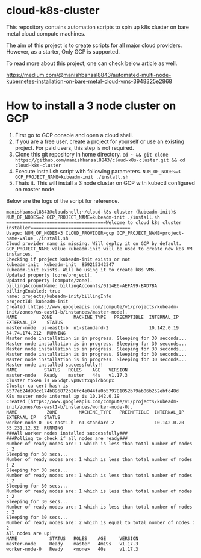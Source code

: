 # cloud-k8s-cluster
This repository contains automation scripts to spin up k8s cluster on bare metal cloud compute machines.

The aim of this project is to create scripts for all major cloud providers. However, as a starter, Only GCP is supported.

To read more about this project, one can check below article as well.

https://medium.com/@manishbansal8843/automated-multi-node-kubernetes-installation-on-bare-metal-cloud-vms-3948325e2868

# How to install a 3 node cluster on GCP

1. First go to GCP console and open a cloud shell.
2. If you are a free user, create a project for yourself or use an existing project. For paid users, this step is not required.
3. Clone this git repository in home directory.
`cd ~ && git clone https://github.com/manishbansal8843/cloud-k8s-cluster.git && cd cloud-k8s-cluster`
4. Execute install.sh script with following parameters.
`NUM_OF_NODES=3 GCP_PROJECT_NAME=kubeadm-init ./install.sh`
5. Thats it. This will install a 3 node cluster on GCP with kubectl configured on master node.

Below are the logs of the script for reference.
```
manishbansal8843@cloudshell:~/cloud-k8s-cluster (kubeadm-init)$ NUM_OF_NODES=2 GCP_PROJECT_NAME=kubeadm-init ./install.sh
=====================================Welcome to cloud k8s cluster installer=====================================
Usage: NUM_OF_NODES=3 CLOUD_PROVIDER=gcp GCP_PROJECT_NAME=project-name-value ./install.sh
Cloud provider name is missing. Will deploy it on GCP by default.
GCP_PROJECT_NAME value kubeadm-init will be used to create new k8s VM instances.
Checking if project kubeadm-init exists or not
kubeadm-init  kubeadm-init  859215342347
kubeadm-init exists. Will be using it to create k8s VMs.
Updated property [core/project].
Updated property [compute/zone].
billingAccountName: billingAccounts/0114E6-AEFA99-BAD7BA
billingEnabled: true
name: projects/kubeadm-init/billingInfo
projectId: kubeadm-init
Created [https://www.googleapis.com/compute/v1/projects/kubeadm-init/zones/us-east1-b/instances/master-node].
NAME         ZONE        MACHINE_TYPE   PREEMPTIBLE  INTERNAL_IP  EXTERNAL_IP    STATUS
master-node  us-east1-b  n1-standard-2               10.142.0.19  34.74.174.212  RUNNING
Master node installation is in progress. Sleeping for 30 seconds...
Master node installation is in progress. Sleeping for 30 seconds...
Master node installation is in progress. Sleeping for 30 seconds...
Master node installation is in progress. Sleeping for 30 seconds...
Master node installation is in progress. Sleeping for 30 seconds...
Master node installed successfully!!
NAME          STATUS   ROLES    AGE   VERSION
master-node   Ready    master   44s   v1.17.3
Cluster token is wx5dqt.vp0v6txqoicbb6px
Cluster ca cert hash is 6577eb24d90cc174b896872b26fc4e044fa0b579781052b79ab06b252ebfc48d
K8s master node internal ip is 10.142.0.19
Created [https://www.googleapis.com/compute/v1/projects/kubeadm-init/zones/us-east1-b/instances/worker-node-0].
NAME           ZONE        MACHINE_TYPE   PREEMPTIBLE  INTERNAL_IP  EXTERNAL_IP   STATUS
worker-node-0  us-east1-b  n1-standard-2               10.142.0.20  35.231.12.32  RUNNING
###All worker nodes installed successfully###
###Polling to check if all nodes are ready###
Number of ready nodes are: 1 which is less than total number of nodes : 2
Sleeping for 30 secs...
Number of ready nodes are: 1 which is less than total number of nodes : 2
Sleeping for 30 secs...
Number of ready nodes are: 1 which is less than total number of nodes : 2
Sleeping for 30 secs...
Number of ready nodes are: 1 which is less than total number of nodes : 2
Sleeping for 30 secs...
Number of ready nodes are: 1 which is less than total number of nodes : 2
Sleeping for 30 secs...
Number of ready nodes are: 2 which is equal to total number of nodes : 2
All nodes are up!
NAME            STATUS   ROLES    AGE     VERSION
master-node     Ready    master   4m19s   v1.17.3
worker-node-0   Ready    <none>   40s     v1.17.3
```
